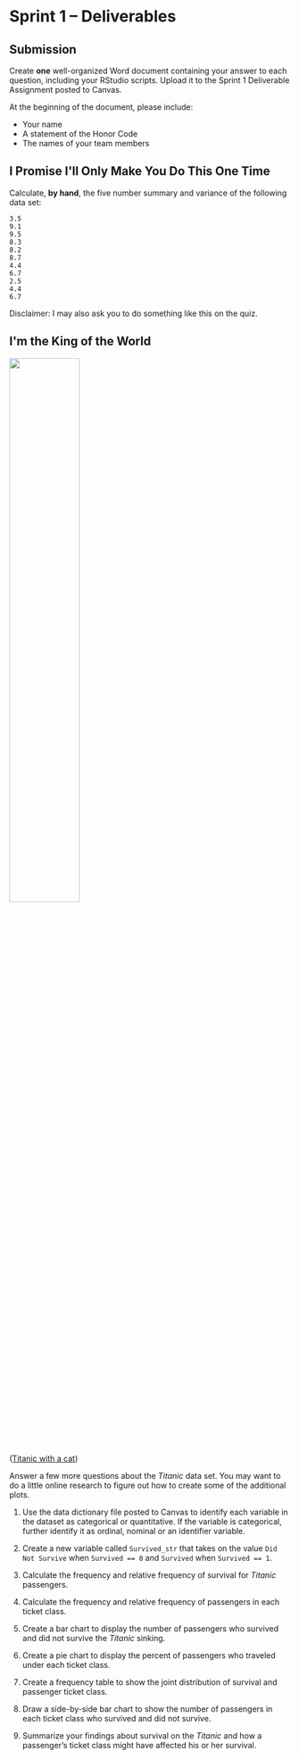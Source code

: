 # Sprint 1 &ndash; Deliverables

## Submission

Create **one** well-organized Word document containing your answer to each question, including your RStudio scripts. Upload it to the Sprint 1 Deliverable Assignment posted to Canvas.

At the beginning of the document, please include:

- Your name
- A statement of the Honor Code
- The names of your team members

## I Promise I'll Only Make You Do This One Time

Calculate, **by hand**, the five number summary and variance of the following data set:

```
3.5
9.1
9.5
8.3
8.2
8.7
4.4
6.7
2.5
4.4
6.7
```

Disclaimer: I may also ask you to do something like this on the quiz.

## I'm the King of the World

<img src="https://i.ytimg.com/vi/kEPfM3jSoBw/maxresdefault.jpg" width="50%" />

([Titanic with a cat](https://www.youtube.com/watch?v=kEPfM3jSoBw))

Answer a few more questions about the *Titanic* data set. You may want to do a little online research to figure out how to create some of the additional plots.

1.	Use the data dictionary file posted to Canvas to identify each variable in the dataset as categorical or quantitative. If the variable is categorical, further identify it as ordinal, nominal or an identifier variable.

2.	Create a new variable called `Survived_str` that takes on the value `Did Not Survive` when `Survived == 0` and `Survived` when `Survived == 1`.

3.	Calculate the frequency and relative frequency of survival for *Titanic* passengers.

4.	Calculate the frequency and relative frequency of passengers in each ticket class.

5.	Create a bar chart to display the number of passengers who survived and did not survive the *Titanic* sinking.

6.	Create a pie chart to display the percent of passengers who traveled under each ticket class.

7.	Create a frequency table to show the joint distribution of survival and passenger ticket class.

8.	Draw a side-by-side bar chart to show the number of passengers in each ticket class who survived and did not survive.

9.	Summarize your findings about survival on the *Titanic* and how a passenger’s ticket class might have affected his or her survival.
